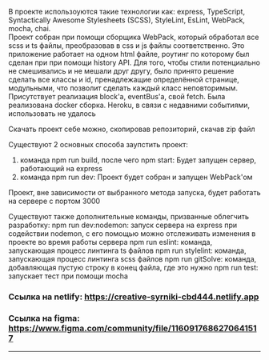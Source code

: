 В проекте использоуются такие технологии как: express, TypeScript, Syntactically Awesome Stylesheets (SCSS), StyleLint, EsLint, WebPack, mocha, chai.   
Проект собран при помощи сборщика WebPack, который обработал все scss и ts файлы, преобразовав в css и js файлы соответственно.
Это приложение работает на одном html файле, роутинг по которому был сделан при при помощи history API.
Для того, чтобы стили потенциально не смешивались и не мешали друг другу, было принято решение сделать все классы и id, пренадлежащие определённой странице, модульными, что позволит сделать каждый класс неповторимым.
Присутствует реализация block'а, eventBus'а, свой fetch.
Была реализована docker сборка. 
Heroku, в связи с недавними событиями, использовать не удалось

Скачать проект себе можно, скопировав репозиторий, скачав zip файл

Существуют 2 основных способа заупстить проект: 
1) команда npm run build, после чего npm start: Будет запущен сервер, работающий на express
2) команда npm run dev: Проект будет собран и запущен WebPack'ом

Проект, вне зависимости от выбранного метода запуска, будет работать на сервере с портом 3000

Существуют также дополнительные команды, призванные облегчить разработку: 
npm run dev:nodemon: запуск сервера на express при содействии nodemon, с его помощью можно отслеживать изменения в проекте во время работы сервера
npm run eslint: команда, запускающая процесс линтинга ts файлов
npm run stylelint: команда, запускающая процесс линтинга scss файлов
npm run gitSolve: команда, добавляющая пустую строку в конец файла, где это нужно
npm run test: запускает тест при помощи mocha

### Ссылка на netlify: https://creative-syrniki-cbd444.netlify.app
### Ссылка на figma: https://www.figma.com/community/file/1160917686270641517
---
